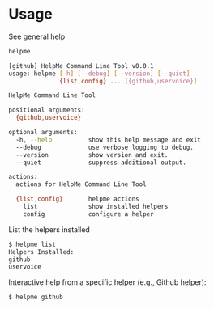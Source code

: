 # Usage

See general help

```bash
helpme

[github] HelpMe Command Line Tool v0.0.1
usage: helpme [-h] [--debug] [--version] [--quiet]
              {list,config} ... [{github,uservoice}]

HelpMe Command Line Tool

positional arguments:
  {github,uservoice}

optional arguments:
  -h, --help          show this help message and exit
  --debug             use verbose logging to debug.
  --version           show version and exit.
  --quiet             suppress additional output.

actions:
  actions for HelpMe Command Line Tool

  {list,config}       helpme actions
    list              show installed helpers
    config            configure a helper
```

List the helpers installed

```bash
$ helpme list
Helpers Installed:
github
uservoice
```

Interactive help from a specific helper (e.g., Github helper):

```bash
$ helpme github
```

